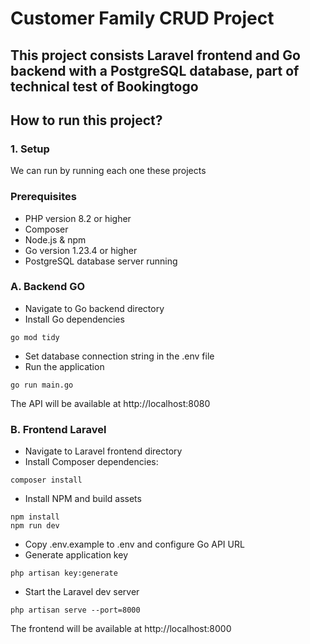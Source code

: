 # Customer Family CRUD Project

## This project consists Laravel frontend and Go backend with a PostgreSQL database, part of technical test of Bookingtogo

## How to run this project?

### 1. Setup
We can run by running each one these projects

### Prerequisites
* PHP version 8.2 or higher
* Composer
* Node.js & npm
* Go version 1.23.4 or higher
* PostgreSQL database server running

### A. Backend GO
* Navigate to Go backend directory
* Install Go dependencies
```console
go mod tidy
```
* Set database connection string in the .env file
* Run the application
```console
go run main.go
```
The API will be available at http://localhost:8080

### B. Frontend Laravel
* Navigate to Laravel frontend directory
* Install Composer dependencies:
```console
composer install
```
* Install NPM and build assets
```console
npm install
npm run dev
```
* Copy .env.example to .env and configure Go API URL
* Generate application key
```console
php artisan key:generate
```
* Start the Laravel dev server
```console
php artisan serve --port=8000
```
The frontend will be available at http://localhost:8000
